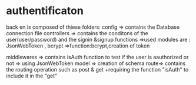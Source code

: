 # authentificaton


back en is composed of thiese folders:
config => contains the Database connection file
controllers => contains the conditons of the user(user/password) and the signin &signup functions
            =>used modules are : JsonWebToken , bcrypt
            =>function:bcrypt,creation of token

middlewares => contains isAuth function to test if the user is aauthorized or not
            => using JsonWebToken
model => creation of schema
route=> contains the routing operation such as post & get +requiring the function "isAuth" to include it in the "get"
